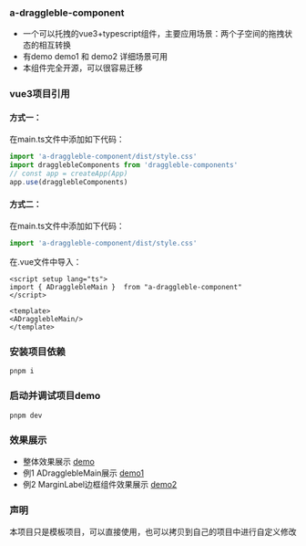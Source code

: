 ### a-draggleble-component
- 一个可以托拽的vue3+typescript组件，主要应用场景：两个子空间的拖拽状态的相互转换
- 有demo demo1 和 demo2 详细场景可用
- 本组件完全开源，可以很容易迁移

### vue3项目引用
#### 方式一：

在main.ts文件中添加如下代码：
```ts
import 'a-draggleble-component/dist/style.css'
import dragglebleComponents from 'draggleble-components'
// const app = createApp(App)
app.use(dragglebleComponents)
```
#### 方式二：
在main.ts文件中添加如下代码：
```ts
import 'a-draggleble-component/dist/style.css'
```
在.vue文件中导入：
```vue
<script setup lang="ts">
import { ADragglebleMain }  from "a-draggleble-component"
</script>

<template>
<ADragglebleMain/>
</template>
```

### 安装项目依赖
```shell
pnpm i
```
### 启动并调试项目demo
```shell
pnpm dev
```
### 效果展示
* 整体效果展示
[demo](../demo/main/demo.md)
* 例1 ADragglebleMain展示
[demo1](../demo/main/demo1.md)
* 例2 MarginLabel边框组件效果展示
[demo2](../demo/margin-label/demo2.md)
### 声明
本项目只是模板项目，可以直接使用，也可以拷贝到自己的项目中进行自定义修改

<style>

</style>

